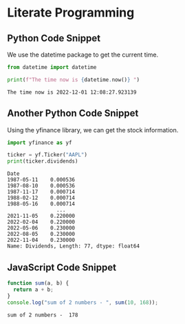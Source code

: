 # Literate Programming

## Python Code Snippet

We use the datetime package to get the current time.

```python
from datetime import datetime

print(f"The time now is {datetime.now()} ")
```

```text
The time now is 2022-12-01 12:08:27.923139
```

## Another Python Code Snippet

Using the yfinance library, we can get the stock information.

```python
import yfinance as yf

ticker = yf.Ticker("AAPL")
print(ticker.dividends)
```

```text
Date
1987-05-11    0.000536
1987-08-10    0.000536
1987-11-17    0.000714
1988-02-12    0.000714
1988-05-16    0.000714
                ...
2021-11-05    0.220000
2022-02-04    0.220000
2022-05-06    0.230000
2022-08-05    0.230000
2022-11-04    0.230000
Name: Dividends, Length: 77, dtype: float64
```

## JavaScript Code Snippet

```javascript
function sum(a, b) {
  return a + b;
}
console.log("sum of 2 numbers - ", sum(10, 168));
```

```text
sum of 2 numbers -  178
```
